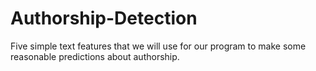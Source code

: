 # Authorship-Detection
Five simple text  features that we will use for our program  to make some reasonable predictions about authorship.

